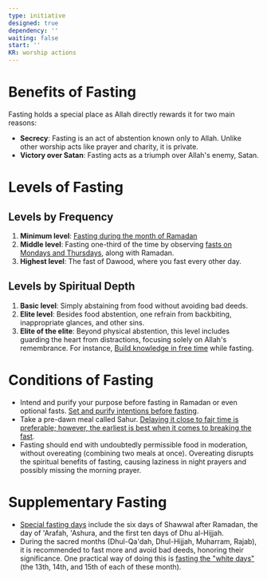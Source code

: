 ```yaml
---
type: initiative
designed: true
dependency: ''
waiting: false
start: ''
KR: worship actions
---
```


# Benefits of Fasting

Fasting holds a special place as Allah directly rewards it for two main reasons:

* **Secrecy**: Fasting is an act of abstention known only to Allah. Unlike other worship acts like prayer and charity, it is private.
* **Victory over Satan**: Fasting acts as a triumph over Allah's enemy, Satan.

# Levels of Fasting

## Levels by Frequency

1. **Minimum level**: [Fasting during the month of Ramadan](Processes/Fast%20during%20the%20month%20of%20Ramadan.md)
2. **Middle level**: Fasting one-third of the time by observing [fasts on Mondays and Thursdays](Processes/Fast%20on%20mondays%20and%20thursdays.md), along with Ramadan.
3. **Highest level**: The fast of Dawood, where you fast every other day.

## Levels by Spiritual Depth

1. **Basic level**: Simply abstaining from food without avoiding bad deeds.
2. **Elite level**: Besides food abstention, one refrain from backbiting, inappropriate glances, and other sins.
3. **Elite of the elite**: Beyond physical abstention, this level includes guarding the heart from distractions, focusing solely on Allah's remembrance. For instance, [Build knowledge in free time](Processes/Build%20knowledge%20in%20free%20time.md) while fasting.

# Conditions of Fasting

* Intend and purify your purpose before fasting in Ramadan or even optional fasts. [Set and purify intentions before fasting](Processes/Make%20suhoor%20late%20and%20brake%20fast%20early.md).
* Take a pre-dawn meal called Sahur. [Delaying it close to fajr time is preferable; however, the earliest is best when it comes to breaking the fast](Processes/Make%20suhoor%20late%20and%20brake%20fast%20early.md).
* Fasting should end with undoubtedly permissible food in moderation, without overeating (combining two meals at once). Overeating disrupts the spiritual benefits of fasting, causing laziness in night prayers and possibly missing the morning prayer.

# Supplementary Fasting

* [Special fasting days](Processes/Fast%20special%20days.md) include the six days of Shawwal after Ramadan, the day of 'Arafah, 'Ashura, and the first ten days of Dhu al-Hijjah.
* During the sacred months (Dhul-Qa'dah, Dhul-Hijjah, Muharram, Rajab), it is recommended to fast more and avoid bad deeds, honoring their significance. One practical way of doing this is [fasting the "white days"](Processes/Fast%20bid%20days.md) (the 13th, 14th, and 15th of each of these month).